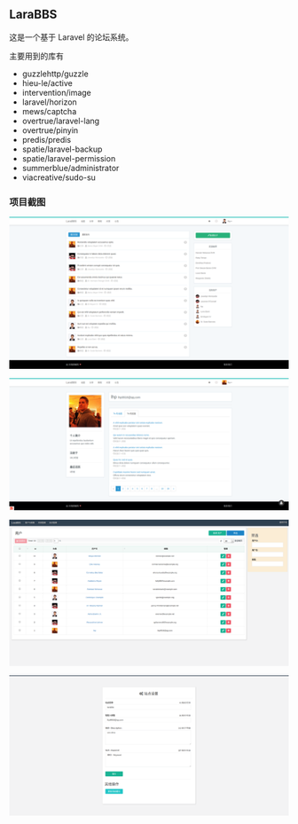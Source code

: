 ## LaraBBS
这是一个基于 Laravel 的论坛系统。

主要用到的库有

- guzzlehttp/guzzle
- hieu-le/active
- intervention/image
- laravel/horizon
- mews/captcha
- overtrue/laravel-lang
- overtrue/pinyin
- predis/predis
- spatie/laravel-backup
- spatie/laravel-permission
- summerblue/administrator
- viacreative/sudo-su

### 项目截图
![](./screenshot/1.png)

![](./screenshot/2.png)

![](./screenshot/3.png)

![](./screenshot/4.png)